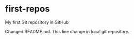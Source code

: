 # first-repos
My first Git repository in GitHub

Changed README.md. This line change in local git repository.

